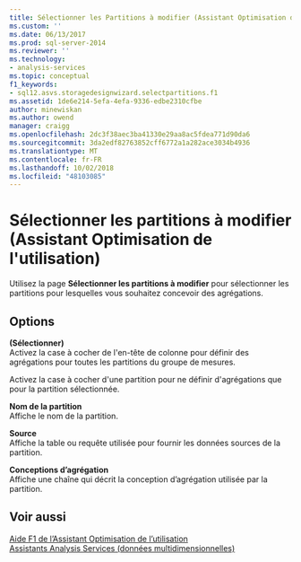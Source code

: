 ```yaml
---
title: Sélectionner les Partitions à modifier (Assistant Optimisation de l’utilisation) | Microsoft Docs
ms.custom: ''
ms.date: 06/13/2017
ms.prod: sql-server-2014
ms.reviewer: ''
ms.technology:
- analysis-services
ms.topic: conceptual
f1_keywords:
- sql12.asvs.storagedesignwizard.selectpartitions.f1
ms.assetid: 1de6e214-5efa-4efa-9336-edbe2310cfbe
author: minewiskan
ms.author: owend
manager: craigg
ms.openlocfilehash: 2dc3f38aec3ba41330e29aa8ac5fdea771d90da6
ms.sourcegitcommit: 3da2edf82763852cff6772a1a282ace3034b4936
ms.translationtype: MT
ms.contentlocale: fr-FR
ms.lasthandoff: 10/02/2018
ms.locfileid: "48103085"
---
```

# <a name="select-partitions-to-modify-usage-based-optimization-wizard"></a>Sélectionner les partitions à modifier (Assistant Optimisation de l'utilisation)
  Utilisez la page **Sélectionner les partitions à modifier** pour sélectionner les partitions pour lesquelles vous souhaitez concevoir des agrégations.  
  
## <a name="options"></a>Options  
 **(Sélectionner)**  
 Activez la case à cocher de l'en-tête de colonne pour définir des agrégations pour toutes les partitions du groupe de mesures.  
  
 Activez la case à cocher d'une partition pour ne définir d'agrégations que pour la partition sélectionnée.  
  
 **Nom de la partition**  
 Affiche le nom de la partition.  
  
 **Source**  
 Affiche la table ou requête utilisée pour fournir les données sources de la partition.  
  
 **Conceptions d’agrégation**  
 Affiche une chaîne qui décrit la conception d’agrégation utilisée par la partition.  
  
## <a name="see-also"></a>Voir aussi  
 [Aide F1 de l’Assistant Optimisation de l’utilisation](usage-based-optimization-wizard-f1-help.md)   
 [Assistants Analysis Services &#40;données multidimensionnelles&#41;](analysis-services-wizards-multidimensional-data.md)  
  
  
